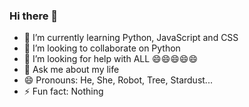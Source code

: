 ### Hi there 👋 ###

- 🌱 I’m currently learning Python, JavaScript and CSS
- 👯 I’m looking to collaborate on Python
- 🤔 I’m looking for help with ALL 😄😄😄😄😄
- 💬 Ask me about my life
- 😄 Pronouns: He, She, Robot, Tree, Stardust...
- ⚡ Fun fact: Nothing
